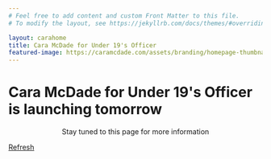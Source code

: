 ```yaml
---
# Feel free to add content and custom Front Matter to this file.
# To modify the layout, see https://jekyllrb.com/docs/themes/#overriding-theme-defaults

layout: carahome
title: Cara McDade for Under 19's Officer
featured-image: https://caramcdade.com/assets/branding/homepage-thumbnail.png
---
```


<h1>Cara McDade for Under 19's Officer is launching tomorrow</h1>
<p style="text-align: center">Stay tuned to this page for more information</p>
<a href="https://caramcdade.com/">Refresh</a>

<div style="margin-bottom: 30vh;">